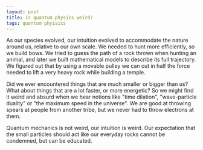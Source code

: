 ```yaml
---
layout: post
title: Is quantum physics weird?
tags: quantum phyisics
---
```


As our species evolved, our intuition evolved to accommodate the nature around
us, relative to our own scale. We needed to hunt more efficiently, so we build
bows. We tried to guess the path of a rock thrown when hunting an animal,
and later we built mathematical models to describe its full trajectory. We
figured out that by using a movable pulley we can cut in half the force needed
to lift a very heavy rock while building a temple.

Did we ever encountered things that are much smaller or bigger than us? What
about things that are a lot faster, or more energetic? So we might find it 
weird and absurd when we hear notions like "time dilation", "wave-particle
duality" or "the maximum speed in the universe". We are good at throwing spears
at people from another tribe, but we never had to throw electrons at them.

Quantum mechanics is not weird, our intuition is weird. Our expectation that the
small particles should act like our everyday rocks cannot be condemned, but can
be educated.
